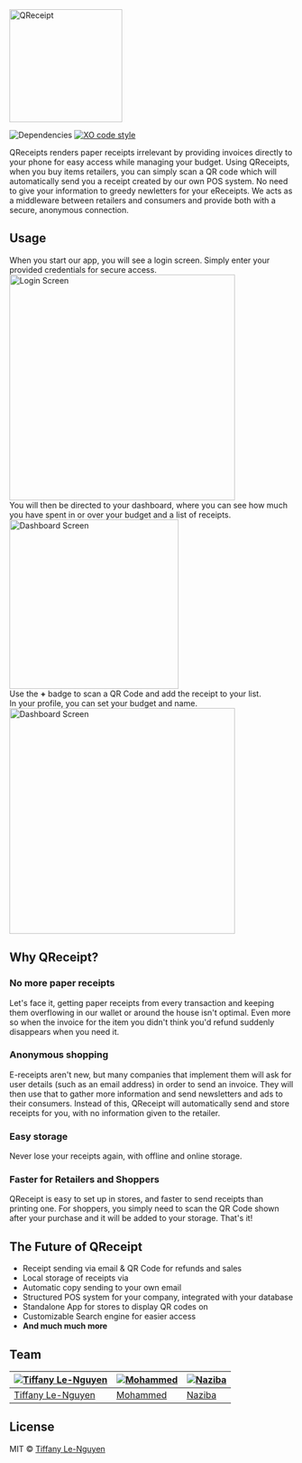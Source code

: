 <img alt="QReceipt" src="http://i.imgur.com/RgRG6i9.png" width="200">

![Dependencies](https://david-dm.org/sirmerr/qreceipts.svg) [![XO code style](https://img.shields.io/badge/code_style-XO-5ed9c7.svg)](https://github.com/sindresorhus/xo)

QReceipts renders paper receipts irrelevant by providing invoices directly to your phone for easy access while managing your budget. Using QReceipts, when you buy items retailers, you can simply scan a QR code which will automatically send you a receipt created by our own POS system. No need to give your information to greedy newletters for your eReceipts. We acts as a middleware between retailers and consumers and provide both with a secure, anonymous connection.
## Usage

When you start our app, you will see a login screen. Simply enter your provided credentials for secure access.
<img alt="Login Screen" src="http://i.imgur.com/soCJ2Uv.png" width="400">    
You will then be directed to your dashboard, where you can see how much you have spent in or over your budget and a list of receipts.    
<img alt="Dashboard Screen" src="http://i.imgur.com/hZL8KwG.png" width="300">    
Use the <b>+</b> badge to scan a QR Code and add the receipt to your list.    
In your profile, you can set your budget and name.    
<img alt="Dashboard Screen" src="http://i.imgur.com/p4047R5.png" width="400">   

## Why QReceipt?

### No more paper receipts
Let's face it, getting paper receipts from every transaction and keeping them overflowing in our wallet or around the house isn't optimal. Even more so when the invoice for the item you didn't think you'd refund suddenly disappears when you need it. 
### Anonymous shopping
E-receipts aren't new, but many companies that implement them will ask for user details (such as an email address) in order to send an invoice. They will then use that to gather more information and send newsletters and ads to their consumers. Instead of this, QReceipt will automatically send and store receipts for you, with no information given to the retailer.

### Easy storage
Never lose your receipts again, with offline and online storage.

### Faster for Retailers and Shoppers
QReceipt is easy to set up in stores, and faster to send receipts than printing one. For shoppers, you simply need to scan the QR Code shown after your purchase and it will be added to your storage. That's it!
## The Future of QReceipt
* Receipt sending via email & QR Code for refunds and sales
* Local storage of receipts via
* Automatic copy sending to your own email
* Structured POS system for your company, integrated with your database
* Standalone App for stores to display QR codes on
* Customizable Search engine for easier access
* <b>And much much more</b>

## Team

[![Tiffany Le-Nguyen](https://s.gravatar.com/avatar/5ff6912552de8e7e2770b7c7005e62f2?s=140)](https://github.com/sirMerr) | [![Mohammed](https://robohash.org/imbaky)](https://github.com/imbaky) | [![Naziba](https://robohash.org/naziba)](https://github.com/naz321)
---|---|---
[Tiffany Le-Nguyen](https://github.com/sirMerr) | [Mohammed](https://github.com/imbaky) | [Naziba](https://github.com/naz321)


## License

MIT © [Tiffany Le-Nguyen](https://github.com/sirMerr)
